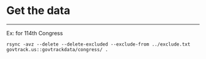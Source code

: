 # Get the data
---------------
Ex: for 114th Congress

`rsync -avz --delete --delete-excluded --exclude-from ../exclude.txt govtrack.us::govtrackdata/congress/ .`
